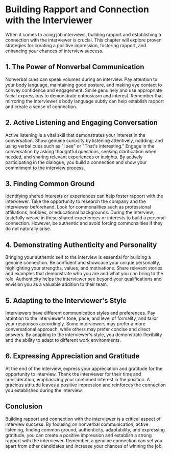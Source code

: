 Building Rapport and Connection with the Interviewer
===============================================================

When it comes to acing job interviews, building rapport and establishing a connection with the interviewer is crucial. This chapter will explore proven strategies for creating a positive impression, fostering rapport, and enhancing your chances of interview success.

1\. The Power of Nonverbal Communication
---------------------------------------

Nonverbal cues can speak volumes during an interview. Pay attention to your body language, maintaining good posture, and making eye contact to convey confidence and engagement. Smile genuinely and use appropriate facial expressions to demonstrate enthusiasm and interest. Remember that mirroring the interviewer's body language subtly can help establish rapport and create a sense of connection.

2\. Active Listening and Engaging Conversation
---------------------------------------------

Active listening is a vital skill that demonstrates your interest in the conversation. Show genuine curiosity by listening attentively, nodding, and using verbal cues such as "I see" or "That's interesting." Engage in the conversation by asking thoughtful questions, seeking clarification when needed, and sharing relevant experiences or insights. By actively participating in the dialogue, you build a connection and show your commitment to the interview process.

3\. Finding Common Ground
------------------------

Identifying shared interests or experiences can help foster rapport with the interviewer. Take the opportunity to research the company and the interviewer beforehand. Look for commonalities such as professional affiliations, hobbies, or educational backgrounds. During the interview, tastefully weave in these shared experiences or interests to build a personal connection. However, be authentic and avoid forcing commonalities if they do not naturally arise.

4\. Demonstrating Authenticity and Personality
---------------------------------------------

Bringing your authentic self to the interview is essential for building a genuine connection. Be confident and showcase your unique personality, highlighting your strengths, values, and motivations. Share relevant stories and examples that demonstrate who you are and what you can bring to the role. Authenticity helps the interviewer see beyond your qualifications and envision you as a valuable addition to their team.

5\. Adapting to the Interviewer's Style
--------------------------------------

Interviewers have different communication styles and preferences. Pay attention to the interviewer's tone, pace, and level of formality, and tailor your responses accordingly. Some interviewers may prefer a more conversational approach, while others may prefer concise and direct answers. By adapting to the interviewer's style, you demonstrate flexibility and the ability to adapt to different work environments.

6\. Expressing Appreciation and Gratitude
----------------------------------------

At the end of the interview, express your appreciation and gratitude for the opportunity to interview. Thank the interviewer for their time and consideration, emphasizing your continued interest in the position. A gracious attitude leaves a positive impression and reinforces the connection you established during the interview.

Conclusion
----------

Building rapport and connection with the interviewer is a critical aspect of interview success. By focusing on nonverbal communication, active listening, finding common ground, authenticity, adaptability, and expressing gratitude, you can create a positive impression and establish a strong rapport with the interviewer. Remember, a genuine connection can set you apart from other candidates and increase your chances of winning the job.
